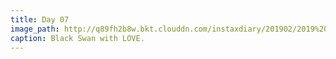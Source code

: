 ```yaml
---
title: Day 07
image_path: http://q89fh2b8w.bkt.clouddn.com/instaxdiary/201902/2019%202%2011.jpg
caption: Black Swan with LOVE.
---
```


